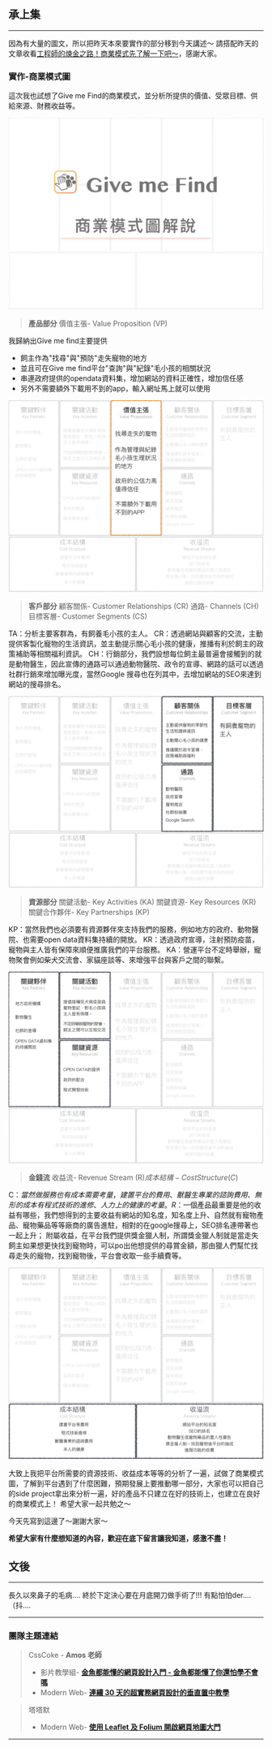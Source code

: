 ## 承上集
---

因為有大量的圖文，所以把昨天本來要實作的部分移到今天講述～
請搭配昨天的文章收看[工程師的煉金之路！商業模式先了解一下吧～](https://ithelp.ithome.com.tw/articles/10208570)，感謝大家。

### 實作-商業模式圖

這次我也試想了Give me Find的商業模式，並分析所提供的價值、受眾目標、供給來源、財務收益等。

![img](https://github.com/tinatyc/King-Ironman-30Day-Challenge/blob/master/2018/article/img/day23_3.jpeg?raw=true)

> **產品部分**
價值主張- Value Proposition (VP)

我歸納出Give me find主要提供
- 飼主作為"找尋"與"預防"走失寵物的地方
- 並且可在Give me find平台"查詢"與"紀錄"毛小孩的相關狀況
- 串連政府提供的opendata資料集，增加網站的資料正確性，增加信任感
- 另外不需要額外下載用不到的app，輸入網址馬上就可以使用

![img](https://github.com/tinatyc/King-Ironman-30Day-Challenge/blob/master/2018/article/img/day23_4.jpeg?raw=true)

> **客戶部分**
顧客關係- Customer Relationships (CR)
通路- Channels (CH)
目標客層- Customer Segments (CS)

TA：分析主要客群為，有飼養毛小孩的主人。
CR：透過網站與顧客的交流，主動提供客製化寵物的生活資訊，並主動提示關心毛小孩的健康，推播有利於飼主的政策補助等相關福利資訊。
CH：行銷部分，我們設想每位飼主最普遍會接觸到的就是動物醫生，因此宣傳的通路可以通過動物醫院、政令的宣導、網路的話可以透過社群行銷來增加曝光度，當然Google 搜尋也在列其中，去增加網站的SEO來達到網站的搜尋排名。

![img](https://github.com/tinatyc/King-Ironman-30Day-Challenge/blob/master/2018/article/img/day23_5.jpeg?raw=true)

> **資源部分**
關鍵活動- Key Activities (KA)
關鍵資源- Key Resources (KR)
關鍵合作夥伴- Key Partnerships (KP)

KP：當然我們也必須要有資源夥伴來支持我們的服務，例如地方的政府、動物醫院、也需要open data資料集持續的開放。
KR：透過政府宣導，注射預防疫苗，寵物與主人皆有保障來順便推廣我們的平台服務。
KA：營運平台不定時舉辦，寵物聚會例如柴犬交流會、家貓座談等、來增強平台與客戶之間的聯繫。

![img](https://github.com/tinatyc/King-Ironman-30Day-Challenge/blob/master/2018/article/img/day23_6.jpeg?raw=true)

> **金錢流**
收益流- Revenue Stream (R$)
成本結構- Cost Structure (C$)

C$：當然做服務也有成本需要考量，建置平台的費用、獸醫生專業的諮詢費用、無形的成本有程式技術的進修、人力上的健康的考量。
R$：一個產品最重要是他的收益有哪些，我們想得到的主要收益有網站的知名度，知名度上升、自然就有寵物產品、寵物藥品等等廠商的廣告進駐，相對的在google搜尋上，SEO排名連帶著也一起上升；
附屬收益，在平台我們提供獎金獵人制，所謂獎金獵人制就是當走失飼主如果想更快找到寵物時，可以po出他想提供的尋賞金額，那由獵人們幫忙找尋走失的寵物，找到寵物後，平台會收取一些手續費等。

![img](https://github.com/tinatyc/King-Ironman-30Day-Challenge/blob/master/2018/article/img/day23_7.jpeg?raw=true)

大致上我把平台所需要的資源技術、收益成本等等的分析了一遍，試做了商業模式圖，了解到平台遇到了什麼困難，預期發展上要推動哪一部分，大家也可以把自己的side project拿出來分析一遍，好的產品不只建立在好的技術上，也建立在良好的商業模式上！
希望大家一起共勉之～

今天先寫到這邊了～謝謝大家～

**希望大家有什麼想知道的內容，歡迎在底下留言讓我知道，感激不盡！**    
    

## 文後

---

長久以來鼻子的毛病....
終於下定決心要在月底開刀做手術了!!!
有點怕怕der....（抖....

---

### 團隊主題連結

> CssCoke - **Amos 老師**
>
> - 影片教學組- **[金魚都能懂的網頁設計入門 - 金魚都能懂了你還怕學不會嗎](https://ithelp.ithome.com.tw/users/20112550/ironman/2072)**
> - Modern Web- **[連續 30 天的超實務網頁設計的垂直置中教學](https://ithelp.ithome.com.tw/users/20112550/ironman/2092)**

> 塔塔默
>
> - Modern Web- **[使用 Leaflet 及 Folium 開啟網頁地圖大門](https://ithelp.ithome.com.tw/users/20112552/ironman/2074)**

---
